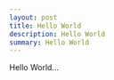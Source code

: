 ```yaml
---
layout: post
title: Hello World
description: Hello World
summary: Hello World
---
```


Hello World...